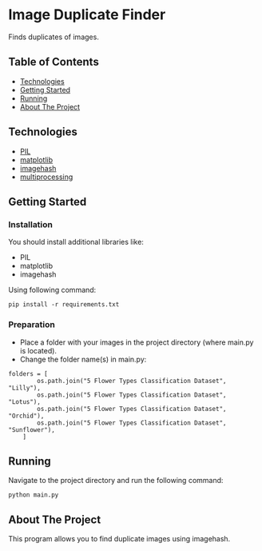 # Image Duplicate Finder
Finds duplicates of images.

## Table of Contents
- [Technologies](#technologies)
- [Getting Started](#getting-started)
- [Running](#running)
- [About The Project](#about-the-project)


## Technologies
- [PIL](https://pypi.org/project/pillow/)
- [matplotlib](https://matplotlib.org/)
- [imagehash](https://pypi.org/project/ImageHash/)
- [multiprocessing](https://docs.python.org/3/library/multiprocessing.html)

## Getting Started

### Installation
You should install additional libraries like:
- PIL
- matplotlib
- imagehash

Using following command:
```
pip install -r requirements.txt
```

### Preparation
- Place a folder with your images in the project directory (where main.py is located).
- Change the folder name(s) in main.py:
```
folders = [
        os.path.join("5 Flower Types Classification Dataset", "Lilly"),
        os.path.join("5 Flower Types Classification Dataset", "Lotus"),
        os.path.join("5 Flower Types Classification Dataset", "Orchid"),
        os.path.join("5 Flower Types Classification Dataset", "Sunflower"),
    ]
```


## Running
Navigate to the project directory and run the following command:

```
python main.py
```


## About The Project
This program allows you to find duplicate images using imagehash.
